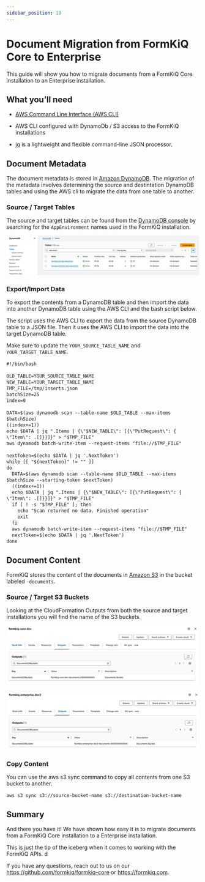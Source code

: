 ```yaml
---
sidebar_position: 10
---
```


# Document Migration from FormKiQ Core to Enterprise

This guide will show you how to migrate documents from a FormKiQ Core installation to an Enterprise installation.

## What you’ll need

* [AWS Command Line Interface (AWS CLI)](https://aws.amazon.com/cli)

* AWS CLI configured with DynamoDb / S3 access to the FormKiQ installations

* [jq](https://jqlang.github.io/jq/) is a lightweight and flexible command-line JSON processor. 

## Document Metadata

The document metadata is stored in [Amazon DynamoDB](https://aws.amazon.com/dynamodb/). The migration of the metadata involves determining the source and destintation DynamoDB tables and using the AWS cli to migrate the data from one table to another.

### Source / Target Tables

The source and target tables can be found from the [DynamoDB console](https://console.aws.amazon.com/dynamodbv2/home) by searching for the `AppEnvironment` names used in the FormKiQ installation.

![DynamoDB Table names](./img/migration-dynamodb-tables.png)

### Export/Import Data

To export the contents from a DynamoDB table and then import the data into another DynamoDB table using the AWS CLI and the bash script below.

The script uses the AWS CLI to export the data from the source DynamoDB table to a JSON file. Then it uses the AWS CLI to import the data into the target DynamoDB table.

Make sure to update the `YOUR_SOURCE_TABLE_NAME` and `YOUR_TARGET_TABLE_NAME`.

```
#!/bin/bash

OLD_TABLE=YOUR_SOURCE_TABLE_NAME
NEW_TABLE=YOUR_TARGET_TABLE_NAME
TMP_FILE=/tmp/inserts.json
batchSize=25
index=0

DATA=$(aws dynamodb scan --table-name $OLD_TABLE --max-items $batchSize)
((index+=1))
echo $DATA | jq ".Items | {\"$NEW_TABLE\": [{\"PutRequest\": { \"Item\": .[]}}]}" > "$TMP_FILE"
aws dynamodb batch-write-item --request-items "file://$TMP_FILE"

nextToken=$(echo $DATA | jq '.NextToken')
while [[ "${nextToken}" != "" ]]
do
  DATA=$(aws dynamodb scan --table-name $OLD_TABLE --max-items $batchSize --starting-token $nextToken)
  ((index+=1))
  echo $DATA | jq ".Items | {\"$NEW_TABLE\": [{\"PutRequest\": { \"Item\": .[]}}]}" > "$TMP_FILE"
  if [ ! -s "$TMP_FILE" ]; then
    echo "Scan returned no data. Finished operation"
    exit
  fi
  aws dynamodb batch-write-item --request-items "file://$TMP_FILE"
  nextToken=$(echo $DATA | jq '.NextToken')
done

```

## Document Content

FormKiQ stores the content of the documents in [Amazon S3](https://aws.amazon.com/s3) in the bucket labeled `-documents`.

### Source / Target S3 Buckets

Looking at the CloudFormation Outputs from both the source and target installations you will find the name of the S3 buckets.

![S3 Source Documents Bucket](./img/migration-s3-source-buckets.png)

![S3 Target Documents Bucket](./img/migration-s3-target-buckets.png)

### Copy Content

You can use the aws s3 sync command to copy all contents from one S3 bucket to another. 

```
aws s3 sync s3://source-bucket-name s3://destination-bucket-name
```

## Summary

And there you have it! We have shown how easy it is to migrate documents from a FormKiQ Core installation to a Enterprise installation.

This is just the tip of the iceberg when it comes to working with the FormKiQ APIs. d

If you have any questions, reach out to us on our https://github.com/formkiq/formkiq-core or https://formkiq.com.
